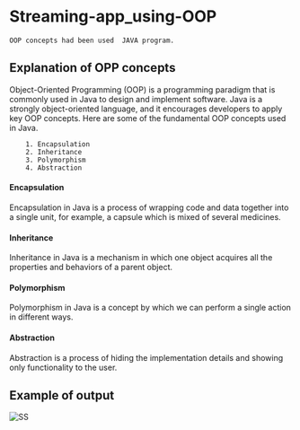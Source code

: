 # Streaming-app_using-OOP

    OOP concepts had been used  JAVA program.

## Explanation of OPP concepts

Object-Oriented Programming (OOP) is a programming paradigm that is commonly used in Java to design and implement software. Java is a strongly object-oriented language, and it encourages developers to apply key OOP concepts. Here are some of the fundamental OOP concepts used in Java.

        1. Encapsulation
        2. Inheritance
        3. Polymorphism
        4. Abstraction

#### Encapsulation

Encapsulation in Java is a process of wrapping code and data together into a single unit, for example, a capsule which is mixed of several medicines.

#### Inheritance

Inheritance in Java is a mechanism in which one object acquires all the properties and behaviors of a parent object.

#### Polymorphism

Polymorphism in Java is a concept by which we can perform a single action in different ways.

#### Abstraction

Abstraction is a process of hiding the implementation details and showing only functionality to the user.

## Example of output

![SS](https://user-images.githubusercontent.com/98957798/202877847-16699836-e802-4dee-bef3-f450c462e1bd.png)
